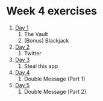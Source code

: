 # Week 4 exercises

1. [Day 1](day1/)
    1. The Vault
    1. (Bonus) Blackjack
1. [Day 2](day2/)
    1. Twitter
1. [Day 3](day3/)
    1. Steal this app
1. [Day 4](day4/)
    1. Double Message (Part 1)
1. [Day 5](day5/)
    1. Double Message (Part 2)

